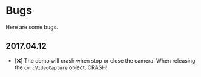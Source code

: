 
# Bugs

Here are some bugs.

## 2017.04.12

- [❌] The demo will crash when stop or close the camera. When releasing the `cv::VideoCapture` object, CRASH!


